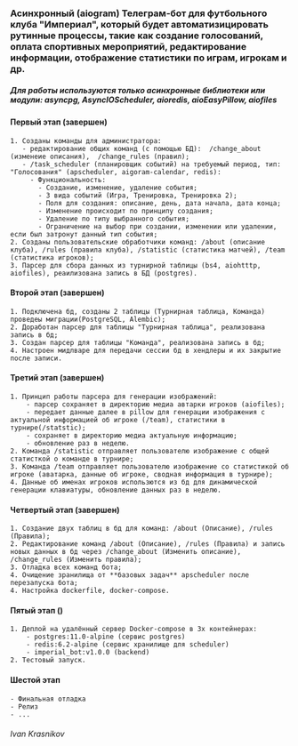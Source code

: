 ### Асинхронный (aiogram) Телеграм-бот для футбольного клуба "Империал", который будет автоматизицировать рутинные процессы, такие как создание голосований, оплата спортивных мероприятий, редактирование информации, отображение статистики по играм, игрокам и др. 
##### Для работы используются только асинхронные библиотеки или модули: asyncpg, AsyncIOScheduler, aioredis, aioEasyPillow, aiofiles

#### Первый этап (завершен)
```
1. Созданы команды для администратора:
   - редактирование общих команд (c помощью БД):  /change_about (изменеие описания),  /change_rules (правил);
   - /task_scheduler (планировщик событий) на требуемый период, тип: "Голосования" (apscheduler, aigoram-calendar, redis):
     - Функциональность:
       - Создание, изменение, удаление события;
       - 3 вида событий (Игра, Тренировка, Тренировка 2);
       - Поля для создания: описание, день, дата начала, дата конца;
       - Изменение происходит по принципу создания;
       - Удаление по типу выбранного события;
       - Ограничение на выбор при создании, изменении или удалении, если был затронут данный тип события;
2. Созданы пользовательские обработчики команд: /about (описание клуба), /rules (правила клуба), /statistic (статистика матчей), /team (статистика игроков);
3. Парсер для сбора данных из турнирной таблицы (bs4, aiohtttp, aiofiles), реаилизована запись в БД (postgres).
```
#### Второй этап (завершен)
```
1. Подключена бд, созданы 2 таблицы (Турнирная таблица, Команда) проведеы миграции(PostgreSQL, Alembic);
2. Доработан парсер для таблицы "Турнирная таблица", реализована запись в бд;
3. Создан парсер для таблицы "Команда", реализована запись в бд;
4. Настроен мидлваре для передачи сессии бд в хендлеры и их закрытие после записи.
```
#### Третий этап (завершен)
```
1. Принцип работы парсера для генерации изображений:
    - парсер сохраняет в директорию медиа автарки игроков (aiofiles);
    - передает данные далее в pillow для генерации изображения с актуальной информацией об игроке (/team), статистики в турнире(/statstic);
    - сохраняет в директорию медиа актуальную информацию;
    - обновление раз в неделю.
2. Команда /statistic отправляет пользователю изображение с общей статисткой о команде в турнире;
3. Команда /team отправляет пользователю изображение со статистикой об игроке (аватарка, данные об игроке, сводная информация в турнире);
4. Данные об именах игроков использются из бд для динамической генерации клавиатуры, обновление данных раз в неделю. 
```
#### Четвертый этап (завершен)
```
1. Создание двух таблиц в бд для команд: /about (Описание), /rules (Правила);
2. Редактирование команд /about (Описание), /rules (Правила) и запись новых данных в бд через /change_about (Изменить описание), /change_rules (Изменить правила);
3. Отладка всех команд бота;
4. Очищение зранилища от **базовых задач** apscheduler после перезапуска бота;
4. Настройка dockerfile, docker-compose.
```
#### Пятый этап ()
```
1. Деплой на удалённый сервер Docker-compose в 3х контейнерах:
    - postgres:11.0-alpine (сервис postgres)
    - redis:6.2-alpine (сервис хранилище для scheduler)
    - imperial_bot:v1.0.0 (backend)
2. Тестовый запуск.
```
#### Шестой этап
```
- Финальная отладка
- Релиз
- ...
```

###### Ivan Krasnikov
